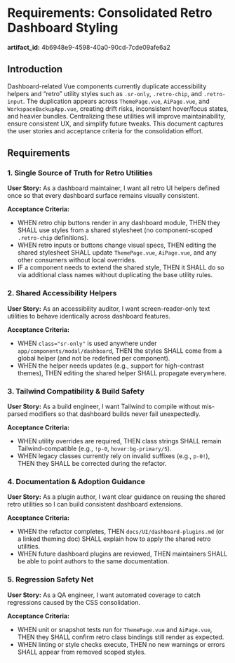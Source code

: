# Requirements: Consolidated Retro Dashboard Styling

**artifact_id:** 4b6948e9-4598-40a0-90cd-7cde09afe6a2

## Introduction

Dashboard-related Vue components currently duplicate accessibility helpers and “retro” utility styles such as `.sr-only`, `.retro-chip`, and `.retro-input`. The duplication appears across `ThemePage.vue`, `AiPage.vue`, and `WorkspaceBackupApp.vue`, creating drift risks, inconsistent hover/focus states, and heavier bundles. Centralizing these utilities will improve maintainability, ensure consistent UX, and simplify future tweaks. This document captures the user stories and acceptance criteria for the consolidation effort.

## Requirements

### 1. Single Source of Truth for Retro Utilities

**User Story:** As a dashboard maintainer, I want all retro UI helpers defined once so that every dashboard surface remains visually consistent.

**Acceptance Criteria:**

-   WHEN retro chip buttons render in any dashboard module, THEN they SHALL use styles from a shared stylesheet (no component-scoped `.retro-chip` definitions).
-   WHEN retro inputs or buttons change visual specs, THEN editing the shared stylesheet SHALL update `ThemePage.vue`, `AiPage.vue`, and any other consumers without local overrides.
-   IF a component needs to extend the shared style, THEN it SHALL do so via additional class names without duplicating the base utility rules.

### 2. Shared Accessibility Helpers

**User Story:** As an accessibility auditor, I want screen-reader-only text utilities to behave identically across dashboard features.

**Acceptance Criteria:**

-   WHEN `class="sr-only"` is used anywhere under `app/components/modal/dashboard`, THEN the styles SHALL come from a global helper (and not be redefined per component).
-   WHEN the helper needs updates (e.g., support for high-contrast themes), THEN editing the shared helper SHALL propagate everywhere.

### 3. Tailwind Compatibility & Build Safety

**User Story:** As a build engineer, I want Tailwind to compile without mis-parsed modifiers so that dashboard builds never fail unexpectedly.

**Acceptance Criteria:**

-   WHEN utility overrides are required, THEN class strings SHALL remain Tailwind-compatible (e.g., `!p-0`, `hover:bg-primary/5`).
-   WHEN legacy classes currently rely on invalid suffixes (e.g., `p-0!`), THEN they SHALL be corrected during the refactor.

### 4. Documentation & Adoption Guidance

**User Story:** As a plugin author, I want clear guidance on reusing the shared retro utilities so I can build consistent dashboard extensions.

**Acceptance Criteria:**

-   WHEN the refactor completes, THEN `docs/UI/dashboard-plugins.md` (or a linked theming doc) SHALL explain how to apply the shared retro utilities.
-   WHEN future dashboard plugins are reviewed, THEN maintainers SHALL be able to point authors to the same documentation.

### 5. Regression Safety Net

**User Story:** As a QA engineer, I want automated coverage to catch regressions caused by the CSS consolidation.

**Acceptance Criteria:**

-   WHEN unit or snapshot tests run for `ThemePage.vue` and `AiPage.vue`, THEN they SHALL confirm retro class bindings still render as expected.
-   WHEN linting or style checks execute, THEN no new warnings or errors SHALL appear from removed scoped styles.
